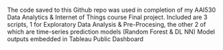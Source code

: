 The code saved to this Github repo was used in completion of my AAI530 Data Analytics & Internet of Things course Final project. Included are 3 scripts, 1 for Exploratory Data Analysis & Pre-Procesing, the other 2 of which are time-series prediction models (Random Forest & DL NN) Model outputs embedded in Tableau Public Dashboard
